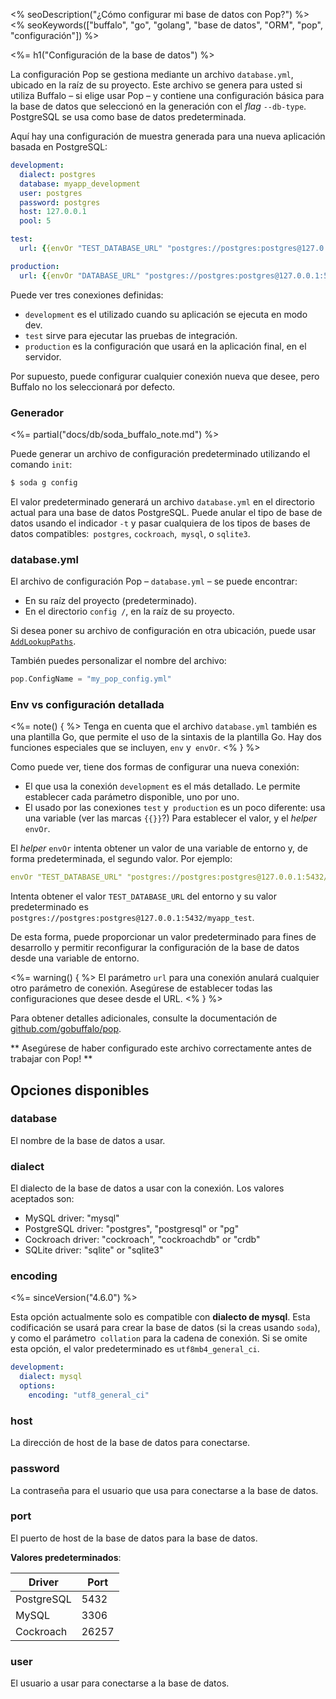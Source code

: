 <% seoDescription("¿Cómo configurar mi base de datos con Pop?") %>
<% seoKeywords(["buffalo", "go", "golang", "base de datos", "ORM", "pop", "configuración"]) %>

<%= h1("Configuración de la base de datos") %>

La configuración Pop se gestiona mediante un archivo `database.yml`, ubicado en la raíz de su proyecto. Este archivo se genera para usted si utiliza Buffalo &#8211; si elige usar Pop &#8211; y contiene una configuración básica para la base de datos que seleccionó en la generación con el _flag_ `--db-type`. PostgreSQL se usa como base de datos predeterminada.

Aquí hay una configuración de muestra generada para una nueva aplicación basada en PostgreSQL:

```yaml
development:
  dialect: postgres
  database: myapp_development
  user: postgres
  password: postgres
  host: 127.0.0.1
  pool: 5

test:
  url: {{envOr "TEST_DATABASE_URL" "postgres://postgres:postgres@127.0.0.1:5432/myapp_test"}}

production:
  url: {{envOr "DATABASE_URL" "postgres://postgres:postgres@127.0.0.1:5432/myapp_production"}}
```

Puede ver tres conexiones definidas:
* `development` es el utilizado cuando su aplicación se ejecuta en modo dev.
* `test` sirve para ejecutar las pruebas de integración.
* `production` es la configuración que usará en la aplicación final, en el servidor.

Por supuesto, puede configurar cualquier conexión nueva que desee, pero Buffalo no los seleccionará por defecto.

### Generador

<%= partial("docs/db/soda_buffalo_note.md") %>

Puede generar un archivo de configuración predeterminado utilizando el comando `init`:

```bash
$ soda g config
```

El valor predeterminado generará un archivo `database.yml` en el directorio actual para una base de datos PostgreSQL. Puede anular el tipo de base de datos usando el indicador `-t` y pasar cualquiera de los tipos de bases de datos compatibles:` postgres`, `cockroach`,` mysql`, o `sqlite3`.

### database.yml

El archivo de configuración Pop &#8211; `database.yml` &#8211; se puede encontrar:
* En su raíz del proyecto (predeterminado).
* En el directorio `config /`, en la raíz de su proyecto.

Si desea poner su archivo de configuración en otra ubicación, puede usar [`AddLookupPaths`](https://godoc.org/github.com/gobuffalo/pop#AddLookupPaths).

También puedes personalizar el nombre del archivo:

```go
pop.ConfigName = "my_pop_config.yml"
```

### Env vs configuración detallada

<%= note() { %>
Tenga en cuenta que el archivo `database.yml` también es una plantilla Go, que permite el uso de la sintaxis de la plantilla Go. Hay dos funciones especiales que se incluyen, `env` y` envOr`.
<% } %>

Como puede ver, tiene dos formas de configurar una nueva conexión:
* El que usa la conexión `development` es el más detallado. Le permite establecer cada parámetro disponible, uno por uno.
* El usado por las conexiones `test` y` production` es un poco diferente: usa una variable (ver las marcas `{{}}`?) Para establecer el valor, y el _helper_ `envOr`.

El _helper_ `envOr` intenta obtener un valor de una variable de entorno y, de forma predeterminada, el segundo valor. Por ejemplo:

```yaml
envOr "TEST_DATABASE_URL" "postgres://postgres:postgres@127.0.0.1:5432/myapp_test"
```

Intenta obtener el valor `TEST_DATABASE_URL` del entorno y su valor predeterminado es `postgres://postgres:postgres@127.0.0.1:5432/myapp_test`.

De esta forma, puede proporcionar un valor predeterminado para fines de desarrollo y permitir reconfigurar la configuración de la base de datos desde una variable de entorno.

<%= warning() { %>
El parámetro `url` para una conexión anulará cualquier otro parámetro de conexión. Asegúrese de establecer todas las configuraciones que desee desde el URL.
<% } %>

Para obtener detalles adicionales, consulte la documentación de [github.com/gobuffalo/pop](https://github.com/gobuffalo/pop).

** Asegúrese de haber configurado este archivo correctamente antes de trabajar con Pop! **

## Opciones disponibles

### database

El nombre de la base de datos a usar.

### dialect

El dialecto de la base de datos a usar con la conexión. Los valores aceptados son:
* MySQL driver: "mysql"
* PostgreSQL driver: "postgres", "postgresql" or "pg"
* Cockroach driver: "cockroach", "cockroachdb" or "crdb"
* SQLite driver: "sqlite" or "sqlite3"

### encoding

<%= sinceVersion("4.6.0") %>

Esta opción actualmente solo es compatible con **dialecto de mysql**. Esta codificación se usará para crear la base de datos (si la creas usando `soda`), y como el parámetro` collation` para la cadena de conexión. Si se omite esta opción, el valor predeterminado es `utf8mb4_general_ci`.

```yaml
development:
  dialect: mysql
  options:
    encoding: "utf8_general_ci"
```

### host

La dirección de host de la base de datos para conectarse.

### password

La contraseña para el usuario que usa para conectarse a la base de datos.

### port

El puerto de host de la base de datos para la base de datos.

**Valores predeterminados**:

| Driver    | Port  |
|-----------|-------|
| PostgreSQL| 5432  |
| MySQL     | 3306  |
| Cockroach | 26257 |

### user

El usuario a usar para conectarse a la base de datos.